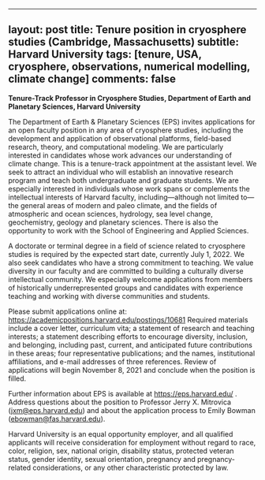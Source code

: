 
---
layout: post
title: Tenure position in cryosphere studies (Cambridge, Massachusetts)
subtitle: Harvard University
tags: [tenure, USA, cryosphere, observations, numerical modelling, climate change]
comments: false
---

**Tenure-Track Professor in Cryosphere Studies, Department of Earth and Planetary Sciences, Harvard University**

The Department of Earth & Planetary Sciences (EPS) invites applications for an open faculty position in any area of cryosphere studies, including the development and application of observational platforms, field-based research, theory, and computational modeling. We are particularly interested in candidates whose work advances our understanding of climate change. This is a tenure-track appointment at the assistant level. We seek to attract an individual who will establish an innovative research program and teach both undergraduate and graduate students. We are especially interested in individuals whose work spans or complements the intellectual interests of Harvard faculty, including—although not limited to—the general areas of modern and paleo climate, and the fields of atmospheric and ocean sciences, hydrology, sea level change, geochemistry, geology and planetary sciences. There is also the opportunity to work with the School of Engineering and Applied Sciences.  

A doctorate or terminal degree in a field of science related to cryosphere studies is required by the expected start date, currently July 1, 2022.  We also seek candidates who have a strong commitment to teaching. We value diversity in our faculty and are committed to building a culturally diverse intellectual community.  We especially welcome applications from members of historically underrepresented groups and candidates with experience teaching and working with diverse communities and students.

Please submit applications online at: https://academicpositions.harvard.edu/postings/10681 
Required materials include a cover letter, curriculum vita; a statement of research and teaching interests; a statement describing efforts to encourage diversity, inclusion, and belonging, including past, current, and anticipated future contributions in these areas; four representative publications; and the names, institutional affiliations, and e-mail addresses of three references. Review of applications will begin November 8, 2021 and conclude when the position is filled.

Further information about EPS is available at https://eps.harvard.edu/ .  Address questions about the position to Professor Jerry X. Mitrovica (jxm@eps.harvard.edu) and about the application process to Emily Bowman (ebowman@fas.harvard.edu).

Harvard University is an equal opportunity employer, and all qualified applicants will receive consideration for employment without regard to race, color, religion, sex, national origin, disability status, protected veteran status, gender identity, sexual orientation, pregnancy and pregnancy-related considerations, or any other characteristic protected by law.
